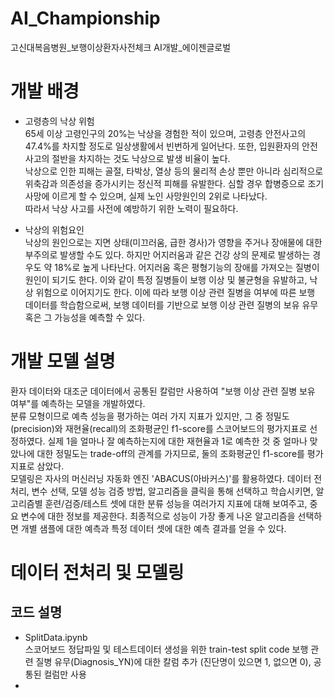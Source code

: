 # AI_Championship
고신대복음병원_보행이상환자사전체크 AI개발_에이젠글로벌
# 개발 배경
* 고령층의 낙상 위험  
 65세 이상 고령인구의 20%는 낙상을 경험한 적이 있으며, 고령층 안전사고의 47.4%를 차지할 정도로 일상생활에서 빈번하게 일어난다. 또한, 입원환자의 안전사고의 절반을 차지하는 것도 낙상으로 발생 비율이 높다.  
 낙상으로 인한 피해는 골절, 타박상, 열상 등의 물리적 손상 뿐만 아니라 심리적으로 위축감과 의존성을 증가시키는 정신적 피해를 유발한다. 심할 경우 합병증으로 조기사망에 이르게 할 수 있으며, 실제 노인 사망원인의 2위로 나타났다.  
 따라서 낙상 사고를 사전에 예방하기 위한 노력이 필요하다.  
 
* 낙상의 위험요인  
 낙상의 원인으로는 지면 상태(미끄러움, 급한 경사)가 영향을 주거나 장애물에 대한 부주의로 발생할 수도 있다. 하지만 어지러움과 같은 건강 상의 문제로 발생하는 경우도 약 18%로 높게 나타난다. 어지러움 혹은 평형기능의 장애를 가져오는 질병이 원인이 되기도 한다. 이와 같이 특정 질병들이 보행 이상 및 불균형을 유발하고, 낙상 위험으로 이어지기도 한다.
 이에 따라 보행 이상 관련 질병을 여부에 따른 보행 데이터를 학습함으로써, 보행 데이터를 기반으로 보행 이상 관련 질병의 보유 유무 혹은 그 가능성을 예측할 수 있다.

# 개발 모델 설명
 환자 데이터와 대조군 데이터에서 공통된 칼럼만 사용하여 "보행 이상 관련 질병 보유 여부"를 예측하는 모델을 개발하였다.  
 분류 모형이므로 예측 성능을 평가하는 여러 가지 지표가 있지만, 그 중 정밀도(precision)와 재현율(recall)의 조화평균인 f1-score를 스코어보드의 평가지표로 선정하였다. 실제 1을 얼마나 잘 예측하는지에 대한 재현율과 1로 예측한 것 중 얼마나 맞았나에 대한 정밀도는 trade-off의 관계를 가지므로, 둘의 조화평균인 f1-score를 평가지표로 삼았다.  
 모델링은 자사의 머신러닝 자동화 엔진 'ABACUS(아바커스)'를 활용하였다. 데이터 전처리, 변수 선택, 모델 성능 검증 방법, 알고리즘을 클릭을 통해 선택하고 학습시키면, 알고리즘별 훈련/검증/테스트 셋에 대한 분류 성능을 여러가지 지표에 대해 보여주고, 중요 변수에 대한 정보를 제공한다. 최종적으로 성능이 가장 좋게 나온 알고리즘을 선택하면 개별 샘플에 대한 예측과 특정 데이터 셋에 대한 예측 결과를 얻을 수 있다.
 

# 데이터 전처리 및 모델링

## 코드 설명
* SplitData.ipynb  
스코어보드 정답파일 및 테스트데이터 생성을 위한 train-test split code
보행 관련 질병 유무(Diagnosis_YN)에 대한 칼럼 추가 (진단명이 있으면 1, 없으면 0), 공통된 컬럼만 사용
* 
